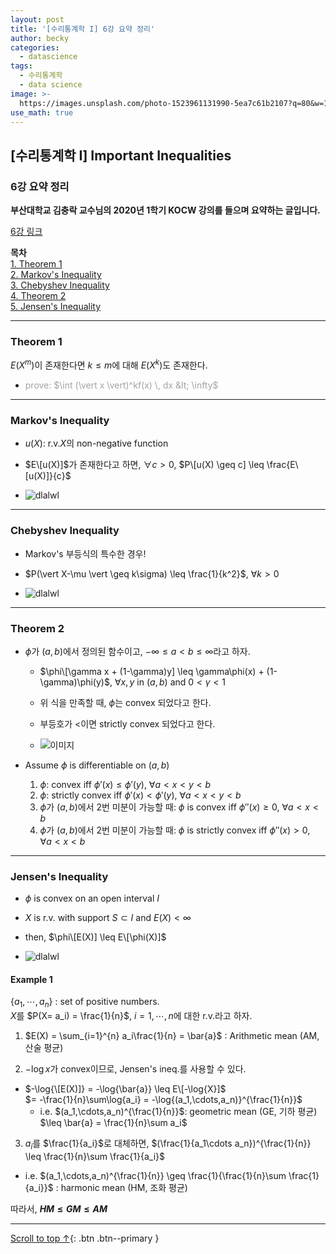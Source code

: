 ```yaml
---
layout: post
title: '[수리통계학 I] 6강 요약 정리'
author: becky
categories:
  - datascience
tags:
  - 수리통계학
  - data science
image: >-
  https://images.unsplash.com/photo-1523961131990-5ea7c61b2107?q=80&w=1974&auto=format&fit=crop&ixlib=rb-4.0.3&ixid=M3wxMjA3fDB8MHxwaG90by1wYWdlfHx8fGVufDB8fHx8fA%3D%3D
use_math: true
---
```


## [수리통계학 I] Important Inequalities  
### 6강 요약 정리  

**부산대학교 김충락 교수님의 2020년 1학기 KOCW 강의를 들으며 요약하는 글입니다.**  

[6강 링크](http://www.kocw.net/home/enrolment/enrolmentView.do?cid=7c789810ade43386&lid=82ee00e4daaee27b)  


**목차**  
[1. Theorem 1](#theorem-1)  
[2. Markov's Inequality](#markovs-inequality)  
[3. Chebyshev Inequality](#chebyshev-inequality)  
[4. Theorem 2](#theorem-2)  
[5. Jensen's Inequality](#jensens-inequality)  

---  

### Theorem 1  

$E(X^m)$이 존재한다면 $k \leq m$에 대해 $E(X^k)$도 존재한다.  
  * <span style='color:#A2A2A2'> prove: $\int (\vert x \vert)^kf(x) \, dx &lt; \infty$ </span>  
  

---  

### Markov's Inequality  

* $u(X)$: r.v.$X$의 non-negative function  
* $E\[u(X)]$가 존재한다고 하면, $\forall c > 0$,  $P\[u(X) \geq c] \leq \frac{E\[u(X)]}{c}$  

* ![dlalwl](https://i.imgur.com/FSoWJBs.jpeg)  


---  

### Chebyshev Inequality  

* Markov's 부등식의 특수한 경우!  

* $P(\vert X-\mu \vert \geq k\sigma) \leq \frac{1}{k^2}$,  $\forall k>0$  
* ![dlalwl](https://i.imgur.com/E1Utj2x.jpeg)  

---  

### Theorem 2  

* $\phi$가 $(a, b)$에서 정의된 함수이고, $-\infty \leq a < b \leq \infty$라고 하자.  
  + $\phi\[\gamma x + (1-\gamma)y] \leq \gamma\phi(x) + (1-\gamma)\phi(y)$,  $\forall x, y$  in $(a,b)$  and  $0<\gamma<1$  
  + 위 식을 만족할 때, $\phi$는 convex 되었다고 한다.  
  + 부등호가 $<$이면 strictly convex 되었다고 한다.  
  
  + ![이미지](https://i.imgur.com/oBH4xiZ.jpeg)  
  
  
* Assume $\phi$ is differentiable on $(a,b)$  
  1. $\phi$: convex iff $\phi'(x) \leq \phi'(y)$,  $\forall a<x<y<b$  
  2. $\phi$: strictly convex iff $\phi'(x) < \phi'(y)$,  $\forall a<x<y<b$  
  3. $\phi$가 $(a,b)$에서 2번 미분이 가능할 때: $\phi$ is convex iff $\phi''(x) \geq 0$,  $\forall a<x<b$  
  4. $\phi$가 $(a,b)$에서 2번 미분이 가능할 때: $\phi$ is strictly convex iff $\phi''(x) > 0$,  $\forall a<x<b$  
  
  
---  

### Jensen's Inequality  

* $\phi$ is convex on an open interval $I$  
* $X$ is r.v. with support $S \subset I$ and $E(X) < \infty$  
* then, $\phi\[E(X)] \leq E\[\phi(X)]$  

* ![dlalwl](https://i.imgur.com/dCqRehN.jpeg)  


#### Example 1  

$\lbrace a_1, \cdots, a_n\rbrace$ : set of positive numbers.  
$X$를 $P(X= a_i) = \frac{1}{n}$,  $i=1,\cdots,n$에 대한 r.v.라고 하자.  

1. $E(X) = \sum_{i=1}^{n} a_i\frac{1}{n} = \bar{a}$ : Arithmetic mean (AM, 산술 평균)  

2. $-\log{x}$가 convex이므로, Jensen's ineq.를 사용할 수 있다.  
  + $-\log{\[E(X)]} = -\log{\bar{a}} \leq E\[-\log{X}]$  
  $= -\frac{1}{n}\sum\log{a_i} = -\log{(a_1,\cdots,a_n)}^{\frac{1}{n}}$  
    * i.e. $(a_1,\cdots,a_n)^{\frac{1}{n}}$: geometric mean (GE, 기하 평균) $\leq \bar{a} = \frac{1}{n}\sum a_i$  

3. $a_i$를 $\frac{1}{a_i}$로 대체하면, $(\frac{1}{a_1\cdots a_n})^{\frac{1}{n}} \leq \frac{1}{n}\sum \frac{1}{a_i}$  
  * i.e. $(a_1,\cdots,a_n)^{\frac{1}{n}} \geq \frac{1}{\frac{1}{n}\sum \frac{1}{a_i}}$ : harmonic mean (HM, 조화 평균)  
  
따라서, **$HM \leq GM \leq AM$**  


---  




[Scroll to top ↑](#){: .btn .btn--primary }
